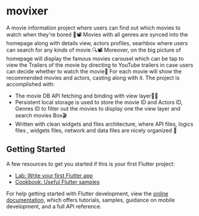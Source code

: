 # movixer

A movie information project where users can find out which movies to watch when they're bored 🤷📽️
Movies with all genres are synced into the homepage along with details view, actors profiles, searhbox where users can search for any kinds of movie.🔍📽️
Moreover, on the big picture of homepage will display the famous movies carousel which can be tap to view the Trailers of the movie by directing to YouTube trailers in case users can decide whether to watch the movie💯 For each movie will show the recommended movies and actors, casting along with it.
The project is accomplished with: 
 - The movie DB API fetching and binding with view layer🧑‍💻
 - Persistent local storage is used to store the movie ID and Actors ID, Genres ID to filter out the movies to display one the view layer and search movies Box🎬
 - Written with clean widgets and files architecture, where API files, logics files , widgets files, network and data files are nicely organized 🎯

## Getting Started

A few resources to get you started if this is your first Flutter project:

- [Lab: Write your first Flutter app](https://docs.flutter.dev/get-started/codelab)
- [Cookbook: Useful Flutter samples](https://docs.flutter.dev/cookbook)

For help getting started with Flutter development, view the
[online documentation](https://docs.flutter.dev/), which offers tutorials,
samples, guidance on mobile development, and a full API reference.
